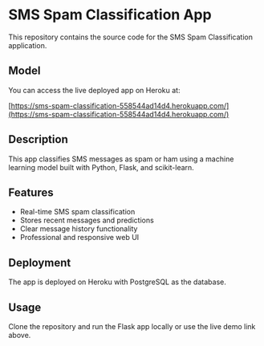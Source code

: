 # SMS Spam Classification App

This repository contains the source code for the SMS Spam Classification application.

## Model

You can access the live deployed app on Heroku at:

[https://sms-spam-classification-558544ad14d4.herokuapp.com/](https://sms-spam-classification-558544ad14d4.herokuapp.com/)

## Description

This app classifies SMS messages as spam or ham using a machine learning model built with Python, Flask, and scikit-learn.

## Features

- Real-time SMS spam classification
- Stores recent messages and predictions
- Clear message history functionality
- Professional and responsive web UI

## Deployment

The app is deployed on Heroku with PostgreSQL as the database.

## Usage

Clone the repository and run the Flask app locally or use the live demo link above.
